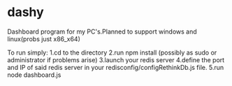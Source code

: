 # dashy
Dashboard program for my PC's.Planned to support windows and linux(probs just x86_x64)

To run simply:
1.cd to the directory
2.run npm install (possibly as sudo or administrator if problems arise)
3.launch your redis server
4.define the port and IP of said redis server in your redisconfig/configRethinkDb.js file.
5.run node dashboard.js
